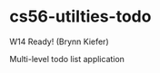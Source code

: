 cs56-utilties-todo
==================

W14 Ready! (Brynn Kiefer)

Multi-level todo list application
